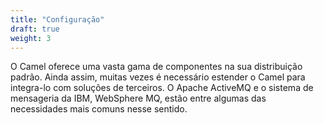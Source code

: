 ```yaml
---
title: "Configuração"
draft: true
weight: 3
---
```


O Camel oferece uma vasta gama de componentes na sua distribuição padrão. Ainda assim, muitas vezes é necessário estender o Camel para integra-lo com soluções de terceiros. O Apache ActiveMQ e o sistema de mensageria da IBM, WebSphere MQ, estão entre algumas das necessidades mais comuns nesse sentido.
